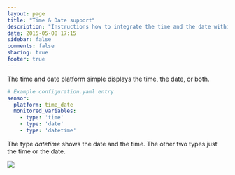 ```yaml
---
layout: page
title: "Time & Date support"
description: "Instructions how to integrate the time and the date within Home Assistant."
date: 2015-05-08 17:15
sidebar: false
comments: false
sharing: true
footer: true
---
```


The time and date platform simple displays the time, the date, or both.

```yaml
# Example configuration.yaml entry
sensor:
  platform: time_date
  monitored_variables:
    - type: 'time'
    - type: 'date'
    - type: 'datetime'
```

The type *datetime* shows the date and the time. The other two types just the time or the date. 

<p class='img'>
  <img src='{{site_root}}/images/screenshots/time_date.png' />
</p>

